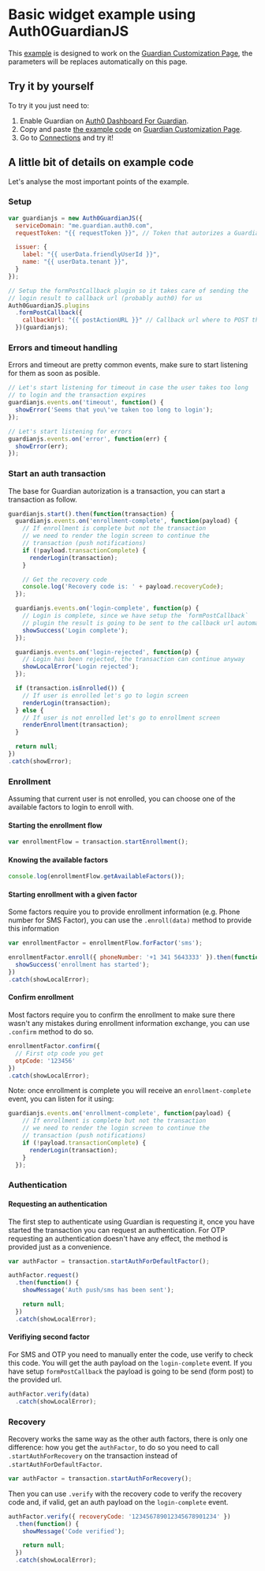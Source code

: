 # Basic widget example using Auth0GuardianJS
This [example](basic_widget.html) is designed to work on the [Guardian Customization Page](https://manage.auth0.com/#/guardian_mfa_page),
the parameters will be replaces automatically on this page.

## Try it by yourself
To try it you just need to:

1. Enable Guardian on [Auth0 Dashboard For Guardian](https://manage.auth0.com/#/guardian).
1. Copy and paste [the example code](basic_widget.html) on [Guardian Customization Page](https://manage.auth0.com/#/guardian_mfa_page).
1. Go to [Connections](https://manage.auth0.com/#/connections/database) and try it!

## A little bit of details on example code
Let's analyse the most important points of the example.

### Setup

```js
var guardianjs = new Auth0GuardianJS({
  serviceDomain: "me.guardian.auth0.com",
  requestToken: "{{ requestToken }}", // Token that autorizes a Guardian authentication Transaction

  issuer: {
    label: "{{ userData.friendlyUserId }}",
    name: "{{ userData.tenant }}",
  }
});

// Setup the formPostCallback plugin so it takes care of sending the
// login result to callback url (probably auth0) for us
Auth0GuardianJS.plugins
  .formPostCallback({
    callbackUrl: "{{ postActionURL }}" // Callback url where to POST the result
  })(guardianjs);
```

### Errors and timeout handling
Errors and timeout are pretty common events, make sure to start listening for
them as soon as posible.

```js
// Let's start listening for timeout in case the user takes too long
// to login and the transaction expires
guardianjs.events.on('timeout', function() {
  showError('Seems that you\'ve taken too long to login');
});

// Let's start listening for errors
guardianjs.events.on('error', function(err) {
  showError(err);
});
```

### Start an auth transaction
The base for Guardian autorization is a transaction, you can start a transaction
as follow.

```js
guardianjs.start().then(function(transaction) {
  guardianjs.events.on('enrollment-complete', function(payload) {
    // If enrollment is complete but not the transaction
    // we need to render the login screen to continue the
    // transaction (push notifications)
    if (!payload.transactionComplete) {
      renderLogin(transaction);
    }

    // Get the recovery code
    console.log('Recovery code is: ' + payload.recoveryCode);
  });

  guardianjs.events.on('login-complete', function(p) {
    // Login is complete, since we have setup the `formPostCallback`
    // plugin the result is going to be sent to the callback url automatically
    showSuccess('Login complete');
  });

  guardianjs.events.on('login-rejected', function(p) {
    // Login has been rejected, the transaction can continue anyway
    showLocalError('Login rejected');
  });

  if (transaction.isEnrolled()) {
    // If user is enrolled let's go to login screen
    renderLogin(transaction);
  } else {
    // If user is not enrolled let's go to enrollment screen
    renderEnrollment(transaction);
  }

  return null;
})
.catch(showError);
```

### Enrollment
Assuming that current user is not enrolled, you can choose one of the available
factors to login to enroll with.

#### Starting the enrollment flow
```js
var enrollmentFlow = transaction.startEnrollment();
```

#### Knowing the available factors
```js
console.log(enrollmentFlow.getAvailableFactors());
```

#### Starting enrollment with a given factor
Some factors require you to provide enrollment information (e.g. Phone number for SMS Factor),
you can use the `.enroll(data)` method to provide this information

```js
var enrollmentFactor = enrollmentFlow.forFactor('sms');

enrollmentFactor.enroll({ phoneNumber: '+1 341 5643333' }).then(function() {
  showSuccess('enrollment has started');
})
.catch(showLocalError);
```

#### Confirm enrollment
Most factors require you to confirm the enrollment to make sure there wasn't any
mistakes during enrollment information exchange, you can use `.confirm` method to
do so.

```js
enrollmentFactor.confirm({
  // First otp code you get
  otpCode: '123456'
})
.catch(showLocalError);
```

Note: once enrollment is complete you will receive an `enrollment-complete` event,
you can listen for it using:

```js
guardianjs.events.on('enrollment-complete', function(payload) {
    // If enrollment is complete but not the transaction
    // we need to render the login screen to continue the
    // transaction (push notifications)
    if (!payload.transactionComplete) {
      renderLogin(transaction);
    }
  });
```

### Authentication

#### Requesting an authentication
The first step to authenticate using Guardian is requesting it, once you
have started the transaction you can request an authentication. For OTP
requesting an authentication doesn't have any effect, the method is
provided just as a convenience.

```js
var authFactor = transaction.startAuthForDefaultFactor();

authFactor.request()
  .then(function() {
    showMessage('Auth push/sms has been sent');

    return null;
  })
  .catch(showLocalError);
```

#### Verifiying second factor
For SMS and OTP you need to manually enter the code, use verify to check this code.
You will get the auth payload on the `login-complete` event. If you have setup
`formPostCallback` the payload is going to be send (form post) to the provided url.

```js
authFactor.verify(data)
  .catch(showLocalError);
```

### Recovery
Recovery works the same way as the other auth factors, there is only one difference:
how you get the `authFactor`, to do so you need to call `.startAuthForRecovery` on
the transaction instead of `.startAuthForDefaultFactor`.

```js
var authFactor = transaction.startAuthForRecovery();
```

Then you can use `.verify` with the recovery code to verify the recovery code
and, if valid, get an auth payload on the `login-complete` event.

```js
authFactor.verify({ recoveryCode: '123456789012345678901234' })
  .then(function() {
    showMessage('Code verified');

    return null;
  })
  .catch(showLocalError);
```
